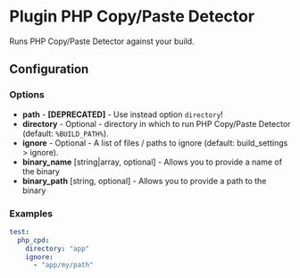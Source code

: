 Plugin PHP Copy/Paste Detector
==============================

Runs PHP Copy/Paste Detector against your build.

Configuration
-------------

### Options

* **path** - **[DEPRECATED]** - Use instead option `directory`!
* **directory** - Optional - directory in which to run PHP Copy/Paste Detector (default: `%BUILD_PATH%`).
* **ignore** - Optional - A list of files / paths to ignore (default: build_settings > ignore).
* **binary_name** [string|array, optional] - Allows you to provide a name of the binary
* **binary_path** [string, optional] - Allows you to provide a path to the binary


### Examples

```yml
test:
  php_cpd:
    directory: "app"
    ignore:
      - "app/my/path"
```
